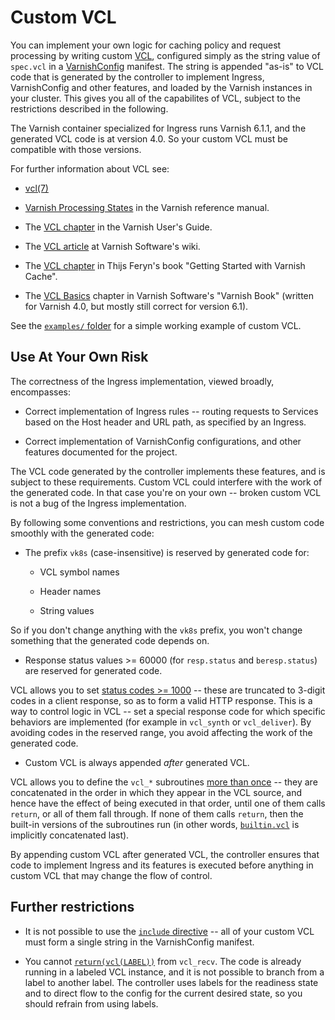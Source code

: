 # Custom VCL

You can implement your own logic for caching policy and request
processing by writing custom
[VCL](https://varnish-cache.org/docs/6.1/reference/vcl.html),
configured simply as the string value of ``spec.vcl`` in a
[VarnishConfig](/docs/ref-varnish-cfg.md#specvcl) manifest. The string
is appended "as-is" to VCL code that is generated by the controller to
implement Ingress, VarnishConfig and other features, and loaded by the
Varnish instances in your cluster. This gives you all of the
capabilites of VCL, subject to the restrictions described in the
following.

The Varnish container specialized for Ingress runs Varnish 6.1.1, and
the generated VCL code is at version 4.0. So your custom VCL must be
compatible with those versions.

For further information about VCL see:

* [vcl(7)](https://varnish-cache.org/docs/6.1/reference/vcl.html)

* [Varnish Processing States](https://varnish-cache.org/docs/6.1/reference/states.html)
  in the Varnish reference manual.

* The
  [VCL chapter](https://varnish-cache.org/docs/6.1/users-guide/vcl.html)
  in the Varnish User's Guide.

* The
  [VCL article](https://www.varnish-software.com/wiki/content/tutorials/varnish/vcl.html)
  at Varnish Software's wiki.

* The
  [VCL chapter](https://www.oreilly.com/library/view/getting-started-with/9781491972212/ch04.html)
  in Thijs Feryn's book "Getting Started with Varnish Cache".

* The
  [VCL Basics](https://book.varnish-software.com/4.0/chapters/VCL_Basics.html)
  chapter in Varnish Software's "Varnish Book" (written for Varnish
  4.0, but mostly still correct for version 6.1).

See the [``examples/`` folder](/examples/custom-vcl) for a simple
working example of custom VCL.

## Use At Your Own Risk

The correctness of the Ingress implementation, viewed broadly,
encompasses:

* Correct implementation of Ingress rules -- routing requests to
  Services based on the Host header and URL path, as specified by an
  Ingress.

* Correct implementation of VarnishConfig configurations, and other
  features documented for the project.

The VCL code generated by the controller implements these features,
and is subject to these requirements. Custom VCL could interfere with
the work of the generated code. In that case you're on your own --
broken custom VCL is not a bug of the Ingress implementation.

By following some conventions and restrictions, you can mesh custom
code smoothly with the generated code:

* The prefix ``vk8s`` (case-insensitive) is reserved by generated code
  for:

    * VCL symbol names

    * Header names

    * String values

So if you don't change anything with the ``vk8s`` prefix, you won't
change something that the generated code depends on.

* Response status values >= 60000 (for ``resp.status`` and
  ``beresp.status``) are reserved for generated code.

VCL allows you to set
[status codes >= 1000](https://varnish-cache.org/docs/6.1/reference/vcl.html#beresp) --
these are truncated to 3-digit codes in a client response, so as to form
a valid HTTP response. This is a way to control logic in VCL -- set a
special response code for which specific behaviors are implemented (for
example in ``vcl_synth`` or ``vcl_deliver``). By avoiding codes in the
reserved range, you avoid affecting the work of the generated code.

* Custom VCL is always appended *after* generated VCL.

VCL allows you to define the ``vcl_*`` subroutines
[more than once](https://varnish-cache.org/docs/6.1/reference/vcl.html#multiple-subroutines) --
they are concatenated in the order in which they appear in the VCL
source, and hence have the effect of being executed in that order,
until one of them calls ``return``, or all of them fall through. If
none of them calls ``return``, then the built-in versions of the
subroutines run (in other words,
[``builtin.vcl``](https://github.com/varnishcache/varnish-cache/blob/varnish-6.1.1/bin/varnishd/builtin.vcl)
is implicitly concatenated last).

By appending custom VCL after generated VCL, the controller ensures
that code to implement Ingress and its features is executed before
anything in custom VCL that may change the flow of control.

## Further restrictions

* It is not possible to use the
  [``include`` directive](https://varnish-cache.org/docs/6.1/reference/vcl.html#include-statement) --
  all of your custom VCL must form a single string in the VarnishConfig
  manifest.

* You cannot
  [``return(vcl(LABEL))``](https://varnish-cache.org/docs/6.1/users-guide/vcl-built-in-subs.html?highlight=label#vcl-recv)
  from ``vcl_recv``. The code is already running in a labeled VCL
  instance, and it is not possible to branch from a label to another
  label. The controller uses labels for the readiness state and to
  direct flow to the config for the current desired state, so you
  should refrain from using labels.
